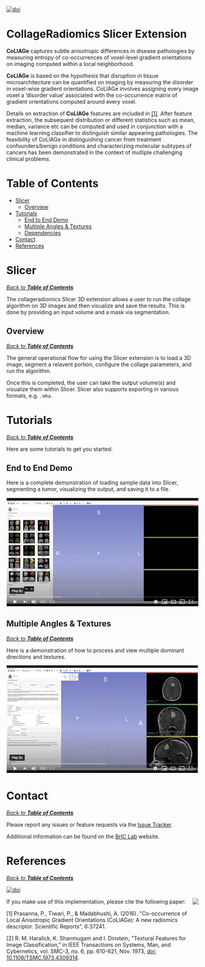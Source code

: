 [![doi](https://img.shields.io/badge/doi-10.1038/srep37241-brightgreen.svg)](https://doi.org/10.1038/srep37241)

# CollageRadiomics Slicer Extension

**CoLlAGe** captures subtle anisotropic differences in disease pathologies by measuring entropy of co-occurrences of voxel-level gradient orientations on imaging computed within a local neighborhood.

**CoLlAGe** is based on the hypothesis that disruption in tissue microarchitecture can be quantified on imaging by measuring the disorder in voxel-wise gradient orientations. CoLlAGe involves assigning every image voxel a ‘disorder value’ associated with the co-occurrence matrix of gradient orientations computed around every voxel.

Details on extraction of **CoLlAGe** features are included in [\[1\]](#references). After feature extraction, the subsequent distribution or different statistics such as mean, median, variance etc can be computed and used in conjunction with a machine learning classifier to distinguish similar appearing pathologies. The feasibility of CoLlAGe in distinguishing cancer from treatment confounders/benign conditions and characterizing molecular subtypes of cancers has been demonstrated in the context of multiple challenging clinical problems.

# Table of Contents
- [Slicer](#slicer)
  - [Overview](#overview)
- [Tutorials](#tutorials)
  - [End to End Demo](#end-to-end-demo)
  - [Multiple Angles & Textures](#multiple-angles-&-textures)
  - [Dependencies](#dependencies)
- [Contact](#contact)
- [References](#references)

# Slicer
_[Back to **Table of Contents**](#table-of-contents)_

The collageradiomics Slicer 3D extension allows a user to run the collage algorithm on 3D images and then visualize and save the results. This is done by providing an input volume and a mask via segmentation.

## Overview
_[Back to **Table of Contents**](#table-of-contents)_

The general operational flow for using the Slicer extension is to load a 3D image, segment a relavent portion, configure the collage parameters, and run the algorithm.

Once this is completed, the user can take the output volume(s) and visualize them within Slicer. Slicer also supports exporting in various formats, e.g. `.mha`.

# Tutorials
_[Back to **Table of Contents**](#table-of-contents)_

Here are some tutorials to get you started.

## End to End Demo

Here is a complete demonstration of loading sample data into Slicer, segmenting a tumor, visualizing the output, and saving it to a file.

[![Collage Demonstration](Tutorials/CollageFullDemo.png?raw=true)](https://youtu.be/9om8FMpY1vA "Collage Demonstration")

## Multiple Angles & Textures
_[Back to **Table of Contents**](#table-of-contents)_

Here is a demonstration of how to process and view multiple dominant directions and textures.

[![Collage Multiple Angles & Textures Demonstration](Tutorials/CollageMultipleDemo.png?raw=true)](https://youtu.be/9om8FMpY1vA "Collage Multiple Angles & Textures Demonstration")

# Contact
_[Back to **Table of Contents**](#table-of-contents)_

Please report any issues or feature requests via the [Issue Tracker](https://github.com/radxtools/collageradiomics/issues).

Additional information can be found on the [BrIC Lab](http://bric-lab.com) website.

# References
_[Back to **Table of Contents**](#table-of-contents)_

[![doi](https://img.shields.io/badge/doi-10.1038/srep37241-brightgreen.svg)](https://doi.org/10.1038/srep37241)

<a href="http://bric-lab.com"><img align="right" height=100 src="https://static.wixstatic.com/media/a0e8e5_809a649f13254ff293405c7476004e20~mv2.png/v1/fill/w_248,h_240,al_c,usm_0.66_1.00_0.01/a0e8e5_809a649f13254ff293405c7476004e20~mv2.png"></a>

If you make use of this implementation, please cite the following paper:

[1] Prasanna, P., Tiwari, P., & Madabhushi, A. (2016). "Co-occurrence of Local Anisotropic Gradient Orientations (CoLlAGe): A new radiomics descriptor. Scientific Reports", 6:37241.

[2] R. M. Haralick, K. Shanmugam and I. Dinstein, "Textural Features for Image Classification," in IEEE Transactions on Systems, Man, and Cybernetics, vol. SMC-3, no. 6, pp. 610-621, Nov. 1973, [doi: 10.1109/TSMC.1973.4309314](https://doi.org/10.1109/TSMC.1973.4309314).
